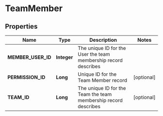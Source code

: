
# TeamMember

## Properties
Name | Type | Description | Notes
------------ | ------------- | ------------- | -------------
**MEMBER_USER_ID** | **Integer** | The unique ID for the User the team membership record describes | 
**PERMISSION_ID** | **Long** | Unique ID for the Team Member record |  [optional]
**TEAM_ID** | **Long** | The unique ID for the Team the team membership record describes |  [optional]



